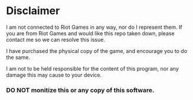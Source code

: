 # Disclaimer
I am not connected to Riot Games in any way, nor do I represent them. If you are from Riot Games and would like this repo taken down, please contact me so we can resolve this issue.

I have purchased the physical copy of the game, and encourage you to do the same.

I am not to be held responsible for the content of this program, nor any damage this may cause to your device.

### DO NOT monitize this or any copy of this software.
